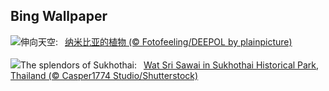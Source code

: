## Bing Wallpaper
![](https://www.bing.com/th?id=OHR.AloeDichotomum_ZH-CN7940121733_UHD.jpg&w=1000)伸向天空:&nbsp;&ensp;[纳米比亚的植物 (© Fotofeeling/DEEPOL by plainpicture)](https://www.bing.com/th?id=OHR.AloeDichotomum_ZH-CN7940121733_UHD.jpg)
<br><br/>
![](https://www.bing.com/th?id=OHR.WatSriSawai_EN-US3779091241_UHD.jpg&w=1000)The splendors of Sukhothai:&nbsp;&ensp;[Wat Sri Sawai in Sukhothai Historical Park, Thailand (© Casper1774 Studio/Shutterstock)](https://www.bing.com/th?id=OHR.WatSriSawai_EN-US3779091241_UHD.jpg)
<br><br/>
